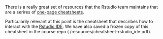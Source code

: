 There is a really great set of resources that the Rstudio team maintains that are a serires of [one-page cheatsheets](https://rstudio.com/resources/cheatsheets/).

Particularily relevant at this point is the cheatsheet that describes how to interact with the [Rstudio IDE](https://github.com/rstudio/cheatsheets/raw/master/rstudio-ide.pdf). We have also saved a frozen copy of this cheatsheet in the course repo (./resources/cheatsheet-rstudio_ide.pdf).  
